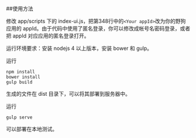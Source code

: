 ##使用方法

修改 app/scripts 下的 index-ui.js，把第348行中的`<Your appId>`改为你的野狗应用的 appId。由于代码中使用了匿名登录，你可以修改成帐号名密码登录，或者把 appId 对应应用的匿名登录打开。

运行环境要求：安装 nodejs 4 以上版本，安装 bower 和 gulp。

运行 

	npm install
	bower install
	gulp build

生成的文件在 dist 目录下，可以将其部署到服务器中。

运行

	gulp serve

可以部署在本地测试。
